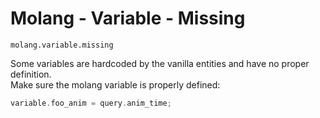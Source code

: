# Molang - Variable - Missing

`molang.variable.missing`

Some variables are hardcoded by the vanilla entities and have no proper definition.  
Make sure the molang variable is properly defined:

```c
variable.foo_anim = query.anim_time;
```
